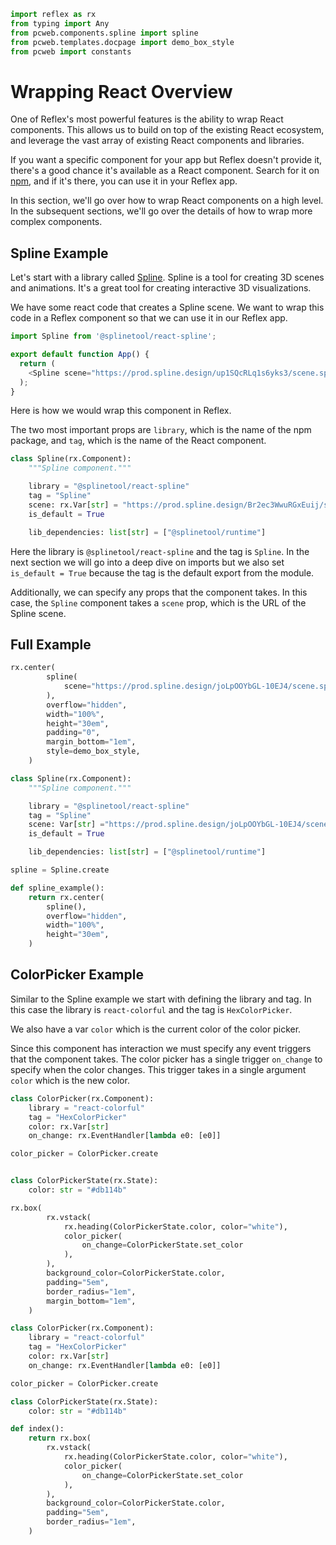 ```python exec
import reflex as rx
from typing import Any
from pcweb.components.spline import spline
from pcweb.templates.docpage import demo_box_style
from pcweb import constants
```

# Wrapping React Overview

One of Reflex's most powerful features is the ability to wrap React components. This allows us to build on top of the existing React ecosystem, and leverage the vast array of existing React components and libraries.

If you want a specific component for your app but Reflex doesn't provide it, there's a good chance it's available as a React component. Search for it on [npm]({constants.NPMJS_URL}), and if it's there, you can use it in your Reflex app.

In this section, we'll go over how to wrap React components on a high level. In the subsequent sections, we'll go over the details of how to wrap more complex components.

## Spline Example

Let's start with a library called [Spline]({constants.SPLINE_URL}). Spline is a tool for creating 3D scenes and animations. It's a great tool for creating interactive 3D visualizations.

We have some react code that creates a Spline scene. We want to wrap this code in a Reflex component so that we can use it in our Reflex app.

```javascript
import Spline from '@splinetool/react-spline';

export default function App() {
  return (
    <Spline scene="https://prod.spline.design/up1SQcRLq1s6yks3/scene.splinecode" />
  );
}
```

Here is how we would wrap this component in Reflex.

The two most important props are `library`, which is the name of the npm package, and `tag`, which is the name of the React component.

```python
class Spline(rx.Component):
    """Spline component."""

    library = "@splinetool/react-spline"
    tag = "Spline"
    scene: rx.Var[str] = "https://prod.spline.design/Br2ec3WwuRGxEuij/scene.splinecode"
    is_default = True

    lib_dependencies: list[str] = ["@splinetool/runtime"]
```

Here the library is `@splinetool/react-spline` and the tag is `Spline`. In the next section we will go into a deep dive on imports but we also set `is_default = True` because the tag is the default export from the module.

Additionally, we can specify any props that the component takes. In this case, the `Spline` component takes a `scene` prop, which is the URL of the Spline scene.

## Full Example

```python eval
rx.center(
        spline(
            scene="https://prod.spline.design/joLpOOYbGL-10EJ4/scene.splinecode"
        ),
        overflow="hidden",
        width="100%",
        height="30em",
        padding="0",
        margin_bottom="1em",
        style=demo_box_style,
    )
```

```python
class Spline(rx.Component):
    """Spline component."""

    library = "@splinetool/react-spline"
    tag = "Spline"
    scene: Var[str] ="https://prod.spline.design/joLpOOYbGL-10EJ4/scene.splinecode"
    is_default = True

    lib_dependencies: list[str] = ["@splinetool/runtime"]

spline = Spline.create

def spline_example():
    return rx.center(
        spline(),
        overflow="hidden",
        width="100%",
        height="30em",
    )
```

## ColorPicker Example

Similar to the Spline example we start with defining the library and tag. In this case the library is `react-colorful` and the tag is `HexColorPicker`.

We also have a var `color` which is the current color of the color picker.

Since this component has interaction we must specify any event triggers that the component takes. The color picker has a single trigger `on_change` to specify when the color changes. This trigger takes in a single argument `color` which is the new color.

```python exec
class ColorPicker(rx.Component):
    library = "react-colorful"
    tag = "HexColorPicker"
    color: rx.Var[str]
    on_change: rx.EventHandler[lambda e0: [e0]]

color_picker = ColorPicker.create


class ColorPickerState(rx.State):
    color: str = "#db114b"
```

```python eval
rx.box(
        rx.vstack(
            rx.heading(ColorPickerState.color, color="white"),
            color_picker(
                on_change=ColorPickerState.set_color
            ),
        ),
        background_color=ColorPickerState.color,
        padding="5em",
        border_radius="1em",
        margin_bottom="1em",
    )
```

```python
class ColorPicker(rx.Component):
    library = "react-colorful"
    tag = "HexColorPicker"
    color: rx.Var[str]
    on_change: rx.EventHandler[lambda e0: [e0]]

color_picker = ColorPicker.create

class ColorPickerState(rx.State):
    color: str = "#db114b"

def index():
    return rx.box(
        rx.vstack(
            rx.heading(ColorPickerState.color, color="white"),
            color_picker(
                on_change=ColorPickerState.set_color
            ),
        ),
        background_color=ColorPickerState.color,
        padding="5em",
        border_radius="1em",
    )

```
